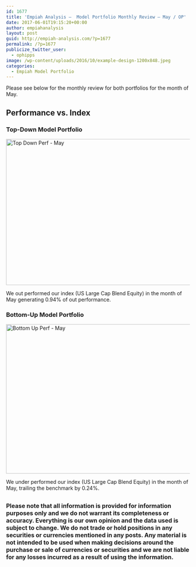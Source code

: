 ```yaml
---
id: 1677
title: 'Empiah Analysis –  Model Portfolio Monthly Review – May / OP'
date: 2017-06-01T19:15:20+00:00
author: empiahanalysis
layout: post
guid: http://empiah-analysis.com/?p=1677
permalink: /?p=1677
publicize_twitter_user:
  - ophipps
image: /wp-content/uploads/2016/10/example-design-1200x848.jpeg
categories:
  - Empiah Model Portfolio
---
```

Please see below for the monthly review for both portfolios for the month of May.

## Performance vs. Index

### Top-Down Model Portfolio

<img loading="lazy" class="alignnone size-full wp-image-1685" src="https://empiahanalysis.files.wordpress.com/2017/06/top-down-perf-may.png?resize=640%2C399" alt="Top Down Perf - May" width="640" height="399" data-recalc-dims="1" /> 

We out performed our index (US Large Cap Blend Equity) in the month of May generating 0.94% of out performance.

### Bottom-Up Model Portfolio

<img loading="lazy" class="alignnone size-full wp-image-1684" src="https://empiahanalysis.files.wordpress.com/2017/06/bottom-up-perf-may.png?resize=640%2C408" alt="Bottom Up Perf - May" width="640" height="408" data-recalc-dims="1" /> 

We under performed our index (US Large Cap Blend Equity) in the month of May, trailing the benchmark by 0.24%.

## <strong style="font-size:16px;">Please note that all information is provided for information purposes only and we do not warrant its completeness or accuracy. Everything is our own opinion and the data used is subject to change. We do not trade or hold positions in any securities or currencies mentioned in any posts. Any material is not intended to be used when making decisions around the purchase or sale of currencies or securities and we are not liable for any losses incurred as a result of using the information.</strong>